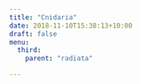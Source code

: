 ```yaml
---
title: "Cnidaria"
date: 2018-11-10T15:38:13+10:00
draft: false
menu: 
  third:
    parent: "radiata"

---
```


